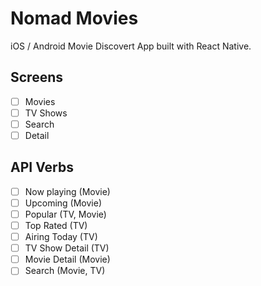 # Nomad Movies

iOS / Android Movie Discovert App built with React Native.

## Screens

- [ ] Movies
- [ ] TV Shows
- [ ] Search
- [ ] Detail

## API Verbs

- [ ] Now playing (Movie)
- [ ] Upcoming (Movie)
- [ ] Popular (TV, Movie)
- [ ] Top Rated (TV)
- [ ] Airing Today (TV)
- [ ] TV Show Detail (TV)
- [ ] Movie Detail (Movie)
- [ ] Search (Movie, TV)